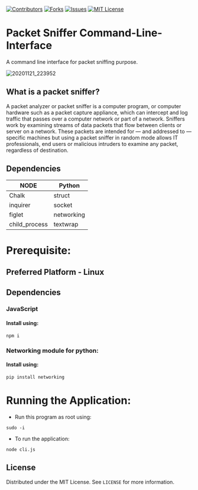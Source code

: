 [![Contributors][contributors-shield]][contributors-url]
[![Forks][forks-shield]][forks-url]
[![Issues][issues-shield]][issues-url]
[![MIT License][license-shield]][license-url]

# Packet Sniffer Command-Line-Interface
A command line interface for packet sniffing purpose.

![20201121_223952](https://user-images.githubusercontent.com/43717493/99883028-8a094f00-2c4a-11eb-89e6-468521c98f7f.jpg)


## What is a packet sniffer?

A packet analyzer or packet sniffer is a computer program, or computer hardware such as a packet capture appliance, which can intercept and log traffic that passes over a computer network or part of a network. Sniffers work by examining streams of data packets that flow between clients or server on a network. These packets are intended for — and addressed to — specific machines but using a packet sniffer in random mode allows IT professionals, end users or malicious intruders to examine any packet, regardless of destination.

## Dependencies
| NODE  | Python |
| ------------- | ------------- |
| Chalk  | struct  |
| inquirer  | socket  |
| figlet  | networking  |
| child_process | textwrap  |

# Prerequisite:

## Preferred Platform -  Linux

## Dependencies


### JavaScript
#### Install using:
```
npm i
```


### Networking module for python:
#### Install using:
```
pip install networking
```



# Running the Application:

- Run this program as root using:
```
sudo -i
```
- To run the application:
```
node cli.js
```

## License
Distributed under the MIT License. See `LICENSE` for more information.



[contributors-shield]: https://img.shields.io/github/contributors/23subbhashit/Command-Line-Interface.svg?style=flat-square
[contributors-url]: https://github.com/23subbhashit/Command-Line-Interface/graphs/contributors
[forks-shield]: https://img.shields.io/github/forks/23subbhashit/Command-Line-Interface.svg?style=flat-square
[forks-url]: https://github.com/23subbhashit/Command-Line-Interface/network/members
[issues-shield]: https://img.shields.io/github/issues/23subbhashit/Command-Line-Interface.svg?style=flat-square
[issues-url]: https://github.com/23subbhashit/Command-Line-Interface/issues
[license-shield]: https://img.shields.io/github/license/23subbhashit/Command-Line-Interface.svg?style=flat-square
[license-url]: https://github.com/23subbhashit/Command-Line-Interface/blob/master/LICENSE.txt
